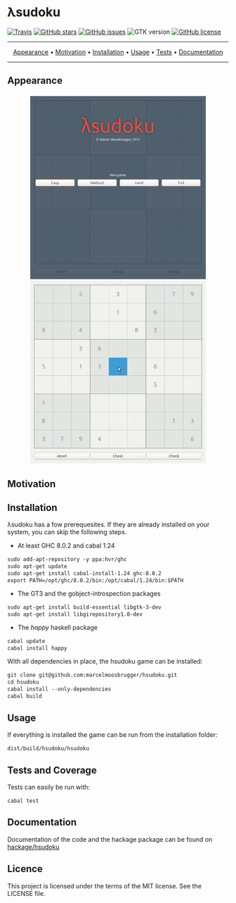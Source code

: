 # λsudoku

[![Travis](https://img.shields.io/travis/marcelmoosbrugger/hsudoku.svg)](https://travis-ci.org/marcelmoosbrugger/hsudoku)
[![GitHub stars](https://img.shields.io/github/stars/marcelmoosbrugger/hsudoku.svg)](https://github.com/marcelmoosbrugger/hsudoku/stargazers)
[![GitHub issues](https://img.shields.io/github/issues/marcelmoosbrugger/hsudoku.svg)](https://github.com/marcelmoosbrugger/hsudoku/issues)
![GTK version](https://img.shields.io/badge/GTK-3-blue.svg)
[![GitHub license](https://img.shields.io/badge/license-MIT-blue.svg)](https://raw.githubusercontent.com/marcelmoosbrugger/hsudoku/master/LICENSE)

-------
<p align="center">
    <a href="#appearance">Appearance</a> &bull;
    <a href="#motivation">Motivation</a> &bull;
    <a href="#installation">Installation</a> &bull;
    <a href="#installation">Usage</a> &bull;
    <a href="#tests-and-coverage">Tests</a> &bull;
    <a href="#documentation">Documentation</a>
</p>

-------

## Appearance

<h3 align="center">
  <img width="400px" src="gui/menu.png" alt="Menu" />
  <img width="400px" src="gui/play.gif" alt="Gameplay" />
</h3>

## Motivation

## Installation
λsudoku has a fow prerequesites. If they are already installed on your system, you can skip the following steps.
- At least GHC 8.0.2 and cabal 1.24
```
sudo add-apt-repository -y ppa:hvr/ghc
sudo apt-get update
sudo apt-get install cabal-install-1.24 ghc-8.0.2
export PATH=/opt/ghc/8.0.2/bin:/opt/cabal/1.24/bin:$PATH
```
- The GT3 and the gobject-introspection packages
```
sudo apt-get install build-essential libgtk-3-dev
sudo apt-get install libgirepository1.0-dev
```
- The *happy* haskell package
```
cabal update
cabal install happy
```

With all dependencies in place, the hsudoku game can be installed:
```
git clone git@github.com:marcelmoosbrugger/hsudoku.git
cd hsudoku
cabal install --only-dependencies
cabal build
```

## Usage
If everything is installed the game can be run from the installation folder:
```
dist/build/hsudoku/hsudoku
```

## Tests and Coverage
Tests can easily be run with:
```
cabal test
```

## Documentation
Documentation of the code and the hackage package can be found on [hackage/hsudoku](https://hackage.haskell.org/package/hsudoku)

## Licence
This project is licensed under the terms of the MIT license. See the LICENSE file.

